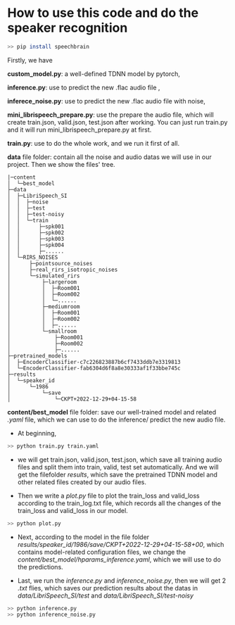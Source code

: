 # How to use this code and do the speaker recognition

```bash
>> pip install speechbrain
```

Firstly, we have 

**custom_model.py**: a well-defined TDNN model by pytorch, 

**inference.py**: use to predict the new .flac audio file , 

**inferece_noise.py**: use to predict the new .flac audio file with noise, 

**mini_librispeech_prepare.py**: use the prepare the audio file, which will create train.json, valid.json, test.json after working. You can just run train.py and it will run mini_librispeech_prepare.py at first.

**train.py**: use to do the whole work, and we run it first of all.

**data** file folder: contain all the noise and audio datas we will use in our project. Then we show the files' tree.

```
|─content
│  └─best_model
├─data
│  ├─LibriSpeech_SI
│  │  ├─noise
│  │  ├─test
│  │  ├─test-noisy
│  │  └─train
│  │      ├─spk001
│  │      ├─spk002
│  │      ├─spk003
│  │      ├─spk004
│  │      ├─......
│  └─RIRS_NOISES
│      ├─pointsource_noises
│      ├─real_rirs_isotropic_noises
│      └─simulated_rirs
│          ├─largeroom
│          │  ├─Room001
│          │  ├─Room002
│          │  └─......
│          ├─mediumroom
│          │  ├─Room001
│          │  ├─Room002
│          │  ├─......
│          └─smallroom
│              ├─Room001
│              ├─Room002
│              ├─......
├─pretrained_models
│  ├─EncoderClassifier-c7c226823887b6cf7433ddb7e3319813
│  └─EncoderClassifier-fab6304d6f8a8e30333af1f33bbe745c
├─results
│  └─speaker_id
│      └─1986
│          └─save
│              └─CKPT+2022-12-29+04-15-58
```

**content/best\_model** file folder: save our well-trained model and related _.yaml_ file, which we can use to do the inference/ predict the new audio file.

- At beginning,
```bash
>> python train.py train.yaml
```
- we will get train.json, valid.json, test.json, which save all training audio files and split them into train, valid, test set automatically. And we will get the filefolder _results_, which save the pretrained TDNN model and other related files created by our audio files. 

- Then we write a _plot.py_ file to plot the train_loss and valid_loss according to the train_log.txt file, which records all the changes of the train_loss and valid_loss in our model.
  
```bash
>> python plot.py
```

- Next, according to the model in the file folder _results/speaker_id/1986/save/CKPT+2022-12-29+04-15-58+00_, which contains model-related configuration files, we change the _content/best_model/hparams_inference.yaml_, which we will use to do the predictions.

- Last, we run the _inference.py_ and _inference\_noise.py_, then we will get 2 _.txt_ flies, which saves our prediction results about the datas in _data/LibriSpeech_SI/test_ and _data/LibriSpeech_SI/test-noisy_

```bash
>> python inference.py
>> python inference_noise.py
```
